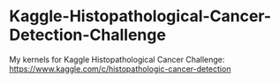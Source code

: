 # Kaggle-Histopathological-Cancer-Detection-Challenge
My kernels for Kaggle Histopathological Cancer Challenge: https://www.kaggle.com/c/histopathologic-cancer-detection
